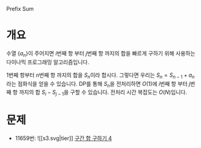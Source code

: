 Prefix Sum
# 개요
수열 $\{a_n\}$이 주어지면 $i$번째 항 부터 $j$번째 항 까지의 합을 빠르게 구하기 위해 사용하는 다이나믹 프로그래밍 알고리즘입니다.

$1$번째 항부터 $n$번째 항 까지의 합을 $S_n$이라 합시다. 그렇다면 우리는 $S_n = S_{n-1} + a_n$라는 점화식을 얻을 수 있습니다. DP를 통해 $S_n$을 전처리하면 $O(1)$에 $i$번째 항 부터 $j$번째 항 까지의 합 $S_i - S_{j-1}$을 구할 수 있습니다.
전처리 시간 복잡도는 $O(N)$입니다.
# 문제
- 11659번: ![[s3.svg|tier]] [구간 합 구하기 4](https://www.acmicpc.net/problem/11659)